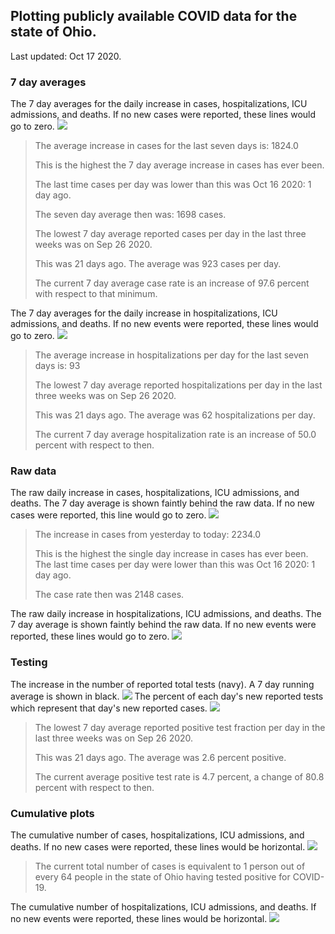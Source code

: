 ## Plotting publicly available COVID data for the state of Ohio. 

Last updated: Oct 17 2020. 

### 7 day averages
The 7 day averages for the daily increase in cases, hospitalizations, ICU admissions, and deaths. If no new cases were reported, these lines would go to zero.
![](7dayaverage_cases.png)

>The average increase in cases for the last seven days is: 1824.0
>
>This is the highest the 7 day average increase in cases has ever been.
>
>The last time cases per day was lower than this was Oct 16 2020: 1 day ago.
>
>The seven day average then was: 1698 cases.
>
>The lowest 7 day average reported cases per day in the last three weeks was on Sep 26 2020.
>
>This was 21 days ago. The average was 923 cases per day.
>
>The current 7 day average case rate is an increase of 97.6 percent with respect to that minimum.

The 7 day averages for the daily increase in hospitalizations, ICU admissions, and deaths. If no new events were reported, these lines would go to zero.
![](7dayaverage_hospital.png)

>The average increase in hospitalizations per day for the last seven days is: 93
>
>The lowest 7 day average reported hospitalizations per day in the last three weeks was on Sep 26 2020.
>
>This was 21 days ago. The average was 62 hospitalizations per day.
>
>The current 7 day average hospitalization rate is an increase of 50.0 percent with respect to then.

### Raw data
The raw daily increase in cases, hospitalizations, ICU admissions, and deaths. The 7 day average is shown faintly behind the raw data. If no new cases were reported, this line would go to zero.
![](DailyCases.png)

>The increase in cases from yesterday to today: 2234.0 
>
>This is the highest the single day increase in cases has ever been.
>The last time cases per day were lower than this was Oct 16 2020: 1 day ago. 
>
>The case rate then was 2148 cases.

The raw daily increase in hospitalizations, ICU admissions, and deaths. The 7 day average is shown faintly behind the raw data. If no new events were reported, these lines would go to zero.
![](DailyHospitalizations.png)

### Testing

The increase in the number of reported total tests (navy). A 7 day running average is shown in black.
![](DailyTests.png)
The percent of each day's new reported tests which represent that day's new reported cases.
![](percentpositive_tests.png)

>The lowest 7 day average reported positive test fraction per day in the last three weeks was on Sep 26 2020.
>
>This was 21 days ago. The average was 2.6 percent positive. 
>
>The current average positive test rate is 4.7 percent, a change of 80.8 percent with respect to then. 

### Cumulative plots
The cumulative number of cases, hospitalizations, ICU admissions, and deaths. If no new cases were reported, these lines would be horizontal.
![](Cases.png)

>The current total number of cases is equivalent to 1 person out of every 64 people in the state of Ohio having tested positive for COVID-19.

The cumulative number of hospitalizations, ICU admissions, and deaths. If no new events were reported, these lines would be horizontal.
![](Hospitalizations.png)
